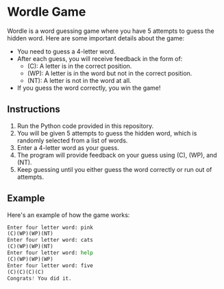 # Wordle Game

Wordle is a word guessing game where you have 5 attempts to guess the hidden word. Here are some important details about the game:

- You need to guess a 4-letter word.
- After each guess, you will receive feedback in the form of:
  - (C): A letter is in the correct position.
  - (WP): A letter is in the word but not in the correct position.
  - (NT): A letter is not in the word at all.
- If you guess the word correctly, you win the game!

## Instructions

1. Run the Python code provided in this repository.
2. You will be given 5 attempts to guess the hidden word, which is randomly selected from a list of words.
3. Enter a 4-letter word as your guess.
4. The program will provide feedback on your guess using (C), (WP), and (NT).
5. Keep guessing until you either guess the word correctly or run out of attempts.

## Example

Here's an example of how the game works:

```python
Enter four letter word: pink
(C)(WP)(WP)(NT)
Enter four letter word: cats
(C)(WP)(WP)(NT)
Enter four letter word: help
(C)(WP)(WP)(WP)
Enter four letter word: five
(C)(C)(C)(C)
Congrats! You did it.
